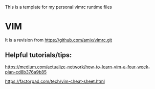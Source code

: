 This is a template for my personal vimrc runtime files

# VIM
It is a revision from https://github.com/amix/vimrc.git

## Helpful tutorials/tips:
https://medium.com/actualize-network/how-to-learn-vim-a-four-week-plan-cd8b376a9b85

https://factorpad.com/tech/vim-cheat-sheet.html
